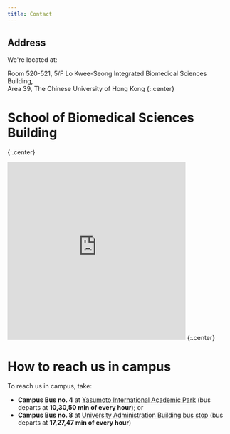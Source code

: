 ```yaml
---
title: Contact
---
```



## Address

We're located at:

Room 520-521, 5/F
Lo Kwee-Seong Integrated Biomedical Sciences Building,  
Area 39, The Chinese University of Hong Kong
{:.center}

# School of Biomedical Sciences Building
{:.center}
<iframe src="https://www.google.com/maps/embed?pb=!1m14!1m8!1m3!1d3688.0394484387793!2d114.203944!3d22.427541!3m2!1i1024!2i768!4f13.1!3m3!1m2!1s0x0%3A0x76b8a204e365257f!2sSchool%20of%20Biomedical%20Sciences%2C%20The%20Chinese%20University%20of%20Hong%20Kong!5e0!3m2!1sen!2shk!4v1612271411258!5m2!1sen!2shk" width="400" height="400" frameborder="0" style="border:0;" allowfullscreen="" aria-hidden="false" tabindex="0"></iframe>
{:.center}
<!-- section break -->

# How to reach us in campus

To reach us in campus, take:
- **Campus Bus no. 4** at [Yasumoto International Academic Park](https://goo.gl/maps/g424zWskuSyKyXxR7)  (bus departs at **10,30,50 min of every hour**); or
- **Campus Bus no. 8** at [University Administration Building bus stop](https://goo.gl/maps/JB4wXswUoEnbUu5u5)  (bus departs at **17,27,47 min of every hour**)

<!--
{%
  include figure.html
  image="images/photo.jpg"
  width="100%"
  caption="The Center for Wit and Sagacity"
%}
-->
